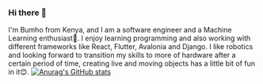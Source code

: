 ### Hi there 👋

I'm Bumho from Kenya, and I am a software engineer and a Machine Learning enthusiast🫡. I enjoy learning programming and also working with different frameworks like React, Flutter, Avalonia and Django. I like robotics and looking forward to transition my skills to more of hardware after a certain period of time, creating live and moving objects has a little bit of fun in it😊.
[![Anurag's GitHub stats](https://github-readme-stats.vercel.app/api?username=anuraghazra)](https://github.com/Bum-Ho12/github-readme-stats)
